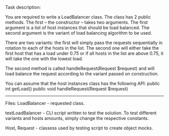 Task description:

You are required to write a LoadBalancer class.
The class has 2 public methods.
The first – the constructor – takes two arguments. The first argument is a list of host instances that should be load balanced. 
The second argument is the variant of load balancing algorithm to be used.

There are two variants: the first will simply pass the requests sequentially in rotation to each of the hosts in the list. 
The second one will either take the first host that has a load under 0.75 or if all hosts in the list are above 0.75, it will take the one with the lowest load.

The second method is called handleRequest(Request $request) and will load balance the request according to the variant passed on construction.

You can assume that the host instances class has the following API:
public int getLoad()
public void handleRequest(Request $request)

*****************

Files:
LoadBalancer - requested class.

testLoadBalancer - CLI script written to test the solution. 
To test different variants and hosts amounts, simply change the respective constants.

Host, Request - classess used by testing script to create object mocks.